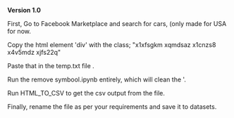 <b>Version 1.0</b>

First, Go to Facebook Marketplace and search for cars, (only made for USA for now.  

Copy the html element 'div' with the class; "x1xfsgkm xqmdsaz x1cnzs8 x4v5mdz xjfs22q"  

Paste that in the temp.txt file  .

Run the remove symbool.ipynb entirely, which will clean the '.  

Run HTML_TO_CSV to get the csv output from the file.  

Finally, rename the file as per your requirements and save it to datasets.  

